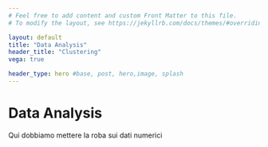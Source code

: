```yaml
---
# Feel free to add content and custom Front Matter to this file.
# To modify the layout, see https://jekyllrb.com/docs/themes/#overriding-theme-defaults

layout: default
title: "Data Analysis"
header_title: "Clustering"
vega: true

header_type: hero #base, post, hero,image, splash
---
```


# Data Analysis

Qui dobbiamo mettere la roba sui dati numerici